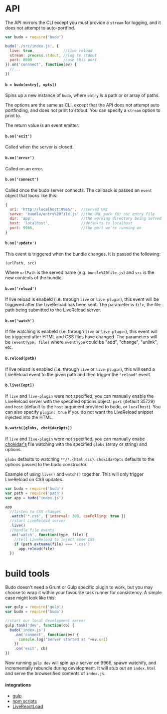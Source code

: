 # API

The API mirrors the CLI except you must provide a `stream` for logging, and it does not attempt to auto-portfind.

```js
var budo = require('budo')

budo('./src/index.js', {
  live: true,             //live reload
  stream: process.stdout, //log to stdout
  port: 8000              //use this port
}).on('connnect', function(ev) {
  //...
})
```

#### `b = budo(entry[, opts])`

Spins up a new instance of `budo`, where `entry` is a path or or array of paths.

The options are the same as CLI, except that the API does not attempt auto portfinding, and does not print to stdout. You can specify a `stream` option to print to.

The return value is an event emitter.

#### `b.on('exit')`

Called when the server is closed.

#### `b.on('error')`

Called on an error.

#### `b.on('connect')`

Called once the budo server connects. The callback is passed an `event` object that looks like this:

```js
{
  uri: 'http://localhost:9966/',  //served URI
  serve: 'bundle/entry%20file.js' //the URL path for our entry file
  dir: 'app',                     //the working directory being served
  host: 'localhost',              //defaults to localhost
  port: 9966,                     //the port we're running on
}
```

#### `b.on('update')`

This event is triggered when the bundle changes. It is passed the following:

```(urlPath, src)```

Where `urlPath` is the served name (e.g. `bundle%20file.js`) and `src` is the new contents of the bundle.

#### `b.on('reload')`

If live reload is enabeld (i.e. through `live` or `live-plugin`), this event will be triggered after the LiveReload has been sent. The parameter is `file`, the file path being submitted to the LiveReload server.

#### `b.on('watch')`

If file watching is enabeld (i.e. through `live` or `live-plugin`), this event will be triggered after HTML and CSS files have changed. The parameters will be `(eventType, file)` where `eventType` could be "add", "change", "unlink", etc.

#### `b.reload(path)`

If live reload is enabled (i.e. through `live` or `live-plugin`), this will send a LiveReload event to the given path and then trigger the `"reload"` event.

#### `b.live([opt])`

If `live` and `live-plugin` were not specified, you can manually enable the LiveReload server with the specified options object: `port` (default 35729) and `host` (default to the `host` argument provided to budo, or `localhost`). You can also specify `plugin: true` if you do not want the LiveReload snippet injected into the HTML. 

#### `b.watch([globs, chokidarOpts])`

If `live` and `live-plugin` were not specified, you can manually enabe [chokidar's](https://github.com/paulmillr/chokidar) file watching with the specified `globs` (array or string) and options. 

`globs` defaults to watching `**/*.{html,css}`. `chokidarOpts` defaults to the options passed to the budo constructor.

Example of using `live()` and `watch()` together. This will only trigger LiveReload on CSS updates.

```js
var budo = require('budo')
var path = require('path')
var app = budo('index.js')

app
  //listen to CSS changes
  .watch('*.css', { interval: 300, usePolling: true })
  //start LiveReload server
  .live()
  //handle file events
  .on('watch', function(type, file) {
    //tell LiveReload to inject some CSS
    if (path.extname(file) === '.css')
      app.reload(file)
  })
``` 

# build tools

Budo doesn't need a Grunt or Gulp specific plugin to work, but you may choose to wrap it within your favourite task runner for consistency. A simple case might look like this:

```js
var gulp = require('gulp')
var budo = require('budo')

//start our local development server
gulp.task('dev', function(cb) {
  budo('index.js')
    .on('connect', function(ev) {
      console.log("Server started at "+ev.uri)
    })
    .on('exit', cb)
})
```

Now running `gulp dev` will spin up a server on 9966, spawn watchify, and incrementally rebundle during development. It will stub out an `index.html` and serve the browserified contents of `index.js`. 

#### integrations

- [gulp](https://github.com/mattdesl/budo-gulp-starter)
- [npm scripts](https://gist.github.com/mattdesl/b6990e7c7221c9cc05aa)
- [LiveReactLoad](https://gist.github.com/mattdesl/2aa5b45ed1f230635a04)